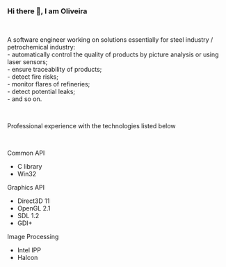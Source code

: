 ### Hi there 👋, I am Oliveira

<br/>

<p>A software engineer working on solutions essentially for steel industry / petrochemical industry:<br/>
- automatically control the quality of products by picture analysis or using laser sensors;<br/>
- ensure traceability of products;<br/>
- detect fire risks;<br/>
- monitor flares of refineries;<br/>
- detect potential leaks;<br/>
- and so on.</p>
<br/>
<p>Professional experience with the technologies listed below</p>
<br/>

<p>Common API</p>
<ul>
  <li>C library</li>
  <li>Win32</li>
</ul>

<p>Graphics API</p>
<ul>
  <li>Direct3D 11</li>
  <li>OpenGL 2.1</li>
  <li>SDL 1.2</li>
  <li>GDI+</li>
</ul>

<p>Image Processing</p>
<ul>
  <li>Intel IPP</li>
  <li>Halcon</li>
</ul>